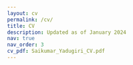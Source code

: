 ```yaml
---
layout: cv
permalink: /cv/
title: CV
description: Updated as of January 2024
nav: true
nav_order: 3
cv_pdf: Saikumar_Yadugiri_CV.pdf
---
```

